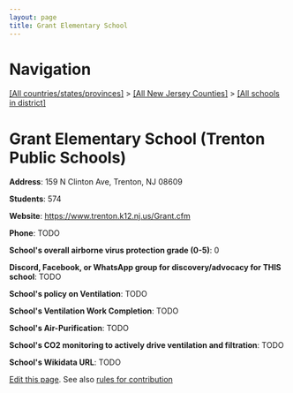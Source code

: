 ```yaml
---
layout: page
title: Grant Elementary School
---
```

# Navigation

[[All countries/states/provinces]](../../../..) > [[All New Jersey Counties]](../../..) > [[All schools in district]](..)

# Grant Elementary School (Trenton Public Schools)

**Address**: 159 N Clinton Ave, Trenton, NJ 08609

**Students**: 574

**Website**: <https://www.trenton.k12.nj.us/Grant.cfm>

**Phone**: TODO

**School's overall airborne virus protection grade (0-5)**: 0

**Discord, Facebook, or WhatsApp group for discovery/advocacy for THIS school**: TODO

**School's policy on Ventilation**: TODO

**School's Ventilation Work Completion**: TODO

**School's Air-Purification**: TODO

**School's CO2 monitoring to actively drive ventilation and filtration**: TODO

**School's Wikidata URL**: TODO


[Edit this page](https://github.com/ventilate-schools/NJ/edit/main/./Mercer/Trenton_Public_Schools/Grant_Elementary_School.md). See also [rules for contribution](../../../contribution-rules/)